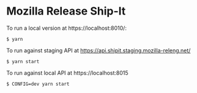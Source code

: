 # Mozilla Release Ship-It

To run a local version at https://localhost:8010/:

    $ yarn

To run against staging API at https://api.shipit.staging.mozilla-releng.net/

    $ yarn start

To run against local API at https://localhost:8015

    $ CONFIG=dev yarn start
